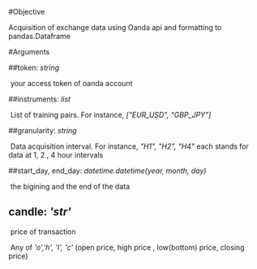 #Objective

Acquisition of exchange data using Oanda api and formatting to pandas.Dataframe

#Arguments

##token: *string*

​		your access token of oanda account

##instruments: *list*

​		List of training pairs. For instance, *["EUR_USD", "GBP_JPY"]*

##granularity: *string*

​		Data acquisition interval.  For instance,  *"H1", "H2", "H4"* each stands for data at 1, 2 , 4 hour intervals

##start_day, end_day:  *datetime.datetime(year, month, day)*

​		the bigining and the end of the data

## candle:  *'str'*

​		price of transaction 

​		Any of *'o','h', 'l', 'c'*  (open price, high price , low(bottom) price, closing price)





